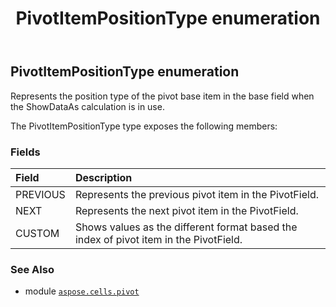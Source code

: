﻿---
title: PivotItemPositionType enumeration
second_title: Aspose.Cells for Python via .NET API References
description: 
type: docs
weight: 400
url: /aspose.cells.pivot/pivotitempositiontype/
is_root: false
---

## PivotItemPositionType enumeration

Represents the position type of the pivot base item in the base field when the ShowDataAs calculation is in use.



The PivotItemPositionType type exposes the following members:

### Fields
| Field | Description |
| :- | :- |
| PREVIOUS | Represents the previous pivot item in the PivotField. |
| NEXT | Represents the next pivot item in the PivotField. |
| CUSTOM | Shows values as the different format based the index of pivot item in the PivotField. |



### See Also
* module [`aspose.cells.pivot`](..)
